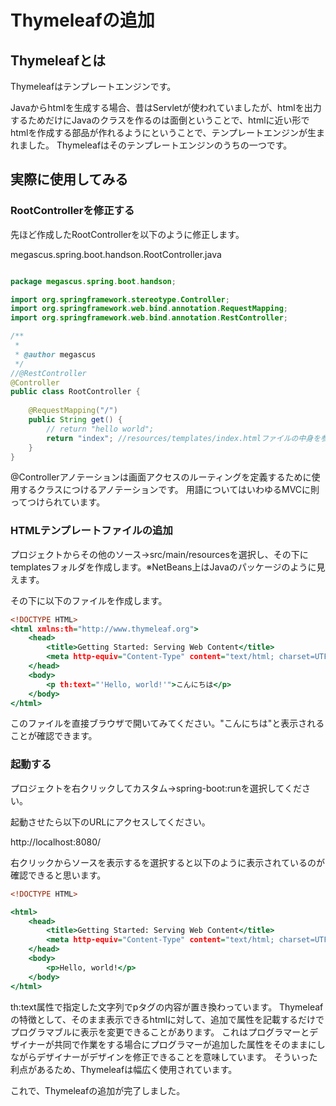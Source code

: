 # Thymeleafの追加

## Thymeleafとは

Thymeleafはテンプレートエンジンです。

Javaからhtmlを生成する場合、昔はServletが使われていましたが、htmlを出力するためだけにJavaのクラスを作るのは面倒ということで、htmlに近い形でhtmlを作成する部品が作れるようにということで、テンプレートエンジンが生まれました。
Thymeleafはそのテンプレートエンジンのうちの一つです。

## 実際に使用してみる

### RootControllerを修正する

先ほど作成したRootControllerを以下のように修正します。


megascus.spring.boot.handson.RootController.java

```java:RootController.java

package megascus.spring.boot.handson;

import org.springframework.stereotype.Controller;
import org.springframework.web.bind.annotation.RequestMapping;
import org.springframework.web.bind.annotation.RestController;

/**
 *
 * @author megascus
 */
//@RestController
@Controller
public class RootController {
    
    @RequestMapping("/")
    public String get() {
        // return "hello world";
        return "index"; //resources/templates/index.htmlファイルの中身を参照しに行く
    }
}

```

@Controllerアノテーションは画面アクセスのルーティングを定義するために使用するクラスにつけるアノテーションです。
用語についてはいわゆるMVCに則ってつけられています。

### HTMLテンプレートファイルの追加

プロジェクトからその他のソース→src/main/resourcesを選択し、その下にtemplatesフォルダを作成します。※NetBeans上はJavaのパッケージのように見えます。

その下に以下のファイルを作成します。

```html:index.html
<!DOCTYPE HTML>
<html xmlns:th="http://www.thymeleaf.org">
    <head>
        <title>Getting Started: Serving Web Content</title>
        <meta http-equiv="Content-Type" content="text/html; charset=UTF-8" />
    </head>
    <body>
        <p th:text="'Hello, world!'">こんにちは</p>
    </body>
</html>
```

このファイルを直接ブラウザで開いてみてください。"こんにちは"と表示されることが確認できます。

### 起動する

プロジェクトを右クリックしてカスタム→spring-boot:runを選択してください。

起動させたら以下のURLにアクセスしてください。

http://localhost:8080/

右クリックからソースを表示するを選択すると以下のように表示されているのが確認できると思います。


```html:index.html
<!DOCTYPE HTML>

<html>
    <head>
        <title>Getting Started: Serving Web Content</title>
        <meta http-equiv="Content-Type" content="text/html; charset=UTF-8" />
    </head>
    <body>
        <p>Hello, world!</p>
    </body>
</html>
```

th:text属性で指定した文字列でpタグの内容が置き換わっています。
Thymeleafの特徴として、そのまま表示できるhtmlに対して、追加で属性を記載するだけでプログラマブルに表示を変更できることがあります。
これはプログラマーとデザイナーが共同で作業をする場合にプログラマーが追加した属性をそのままにしながらデザイナーがデザインを修正できることを意味しています。
そういった利点があるため、Thymeleafは幅広く使用されています。

これで、Thymeleafの追加が完了しました。
